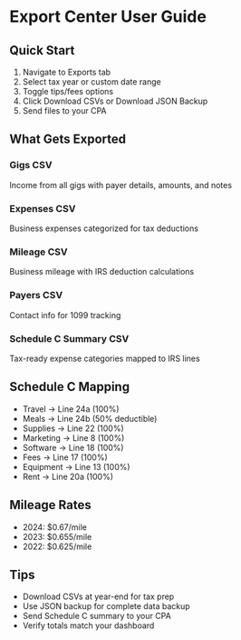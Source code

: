 # Export Center User Guide

## Quick Start

1. Navigate to Exports tab
2. Select tax year or custom date range
3. Toggle tips/fees options
4. Click Download CSVs or Download JSON Backup
5. Send files to your CPA

## What Gets Exported

### Gigs CSV
Income from all gigs with payer details, amounts, and notes

### Expenses CSV
Business expenses categorized for tax deductions

### Mileage CSV
Business mileage with IRS deduction calculations

### Payers CSV
Contact info for 1099 tracking

### Schedule C Summary CSV
Tax-ready expense categories mapped to IRS lines

## Schedule C Mapping

- Travel → Line 24a (100%)
- Meals → Line 24b (50% deductible)
- Supplies → Line 22 (100%)
- Marketing → Line 8 (100%)
- Software → Line 18 (100%)
- Fees → Line 17 (100%)
- Equipment → Line 13 (100%)
- Rent → Line 20a (100%)

## Mileage Rates

- 2024: $0.67/mile
- 2023: $0.655/mile
- 2022: $0.625/mile

## Tips

- Download CSVs at year-end for tax prep
- Use JSON backup for complete data backup
- Send Schedule C summary to your CPA
- Verify totals match your dashboard
